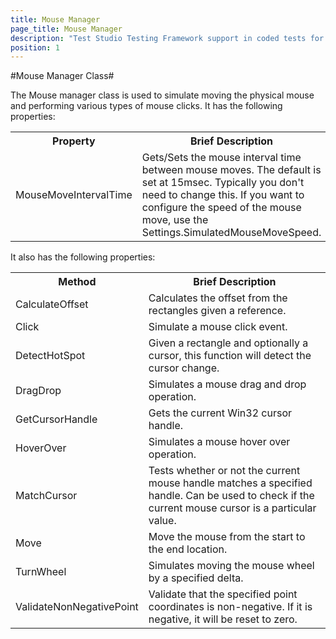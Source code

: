 ```yaml
---
title: Mouse Manager
page_title: Mouse Manager
description: "Test Studio Testing Framework support in coded tests for using direct mouse actions through the Mouse Manager class."
position: 1
---
```

#Mouse Manager Class#

The Mouse manager class is used to simulate moving the physical mouse and performing various types of mouse clicks. It has the following properties:

<table class="docs">
<tr>
	<th>Property</th><th>Brief Description</th>
</tr>
<tr>
	<td>MouseMoveIntervalTime</td>
	<td>Gets/Sets the mouse interval time between mouse moves. The default is set at 15msec. Typically you don't need to change this. If you want to configure the speed of the mouse move, use the Settings.SimulatedMouseMoveSpeed.</td>
</tr>
</table>

It also has the following properties:

<table class="docs">
<tr>
	<th>Method</th><th>Brief Description</th>
</tr>
<tr>
	<td>CalculateOffset</td>
	<td>Calculates the offset from the rectangles given a reference.</td>
</tr>
<tr>
	<td>Click</td>
	<td>Simulate a mouse click event.</td>
</tr>
<tr>
	<td>DetectHotSpot</td>
	<td>Given a rectangle and optionally a cursor, this function will detect the cursor change.</td>
</tr>
<tr>
	<td>DragDrop</td>
	<td>Simulates a mouse drag and drop operation.</td>
</tr>
<tr>
	<td>GetCursorHandle</td>
	<td>Gets the current Win32 cursor handle.</td>
</tr>
<tr>
	<td>HoverOver</td>
	<td>Simulates a mouse hover over operation.</td>
</tr>
<tr>
	<td>MatchCursor</td>
	<td>Tests whether or not the current mouse handle matches a specified handle. Can be used to check if the current mouse cursor is a particular value.</td>
</tr>
<tr>
	<td>Move</td>
	<td>Move the mouse from the start to the end location.</td>
</tr>
<tr>
	<td>TurnWheel</td>
	<td>Simulates moving the mouse wheel by a specified delta.</td>
</tr>
<tr>
	<td>ValidateNonNegativePoint</td>
	<td>Validate that the specified point coordinates is non-negative. If it is negative, it will be reset to zero.</td>
</tr>
</table>